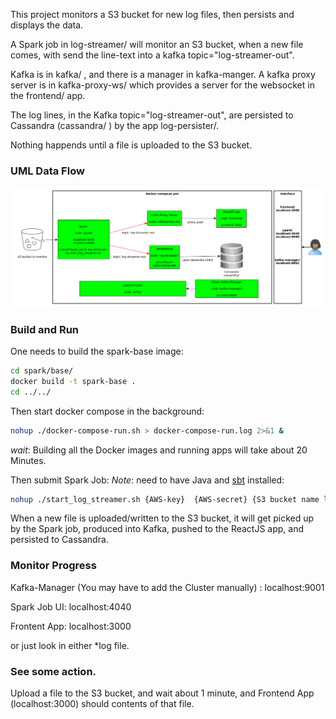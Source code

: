 This project monitors a S3 bucket for new log files, then persists and displays the data.

A Spark job in log-streamer/ will monitor an S3 bucket, when a new file comes, with send the line-text into a kafka topic="log-streamer-out".  

Kafka is in kafka/ , and there is a manager in kafka-manger.  A kafka proxy server is in kafka-proxy-ws/ which provides a server for the websocket in the frontend/ app.  

The log lines, in the Kafka topic="log-streamer-out", are persisted to Cassandra (cassandra/ ) by the app log-persister/.

Nothing happends until a file is uploaded to the S3 bucket.  

### UML Data Flow
![alt text](https://github.com/jpizagno/s3-spark-kafka-cassandra-react/blob/master/UML/uml.png?raw=true)


### Build and Run
One needs to build the spark-base image:

```bash
cd spark/base/
docker build -t spark-base .
cd ../../
```

Then start docker compose in the background:
```bash
nohup ./docker-compose-run.sh > docker-compose-run.log 2>&1 &
```
*wait*:  Building all the Docker images and running apps will take about 20 Minutes.  

Then submit Spark Job:
*Note*:  need to have Java and [sbt](https://www.scala-sbt.org/1.x/docs/Installing-sbt-on-Linux.html) installed:  
```bash
nohup ./start_log_streamer.sh {AWS-key}  {AWS-secret} {S3 bucket name like: s3a://huginns-news-logs/} > start_log_streamer.log 2>&1 &
```

When a new file is uploaded/written to the S3 bucket, it will get picked up by the Spark job, produced into Kafka, pushed to the ReactJS app, and persisted to Cassandra.

### Monitor Progress

Kafka-Manager  (You may have to add the Cluster manually) :
localhost:9001

Spark Job UI:
localhost:4040

Frontent App:
localhost:3000

or just look in either *log file.   

### See some action.
Upload a file to the S3 bucket, and wait about 1 minute, and Frontend App (localhost:3000) should contents of that file.